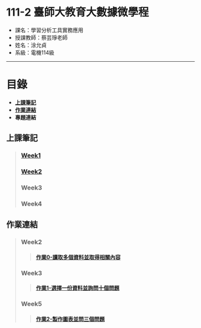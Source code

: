 # 111-2 臺師大教育大數據微學程
- 課名：學習分析工具實務應用
- 授課教師：蔡芸琤老師
- 姓名：涂允貞
- 系級：電機114級
***
# 目錄  

+ [**上課筆記**](https://github.com/yun0414/LAT/blob/main/README.md#%E4%B8%8A%E8%AA%B2%E7%AD%86%E8%A8%98)
+ [**作業連結**](https://github.com/yun0414/LAT/blob/main/README.md#%E4%BD%9C%E6%A5%AD%E9%80%A3%E7%B5%90)
+ **專題連結**

## 上課筆記
> ### [Week1](https://github.com/yun0414/LAT/blob/main/Week1/Week1%E4%B8%8A%E8%AA%B2%E7%AD%86%E8%A8%98.txt)
> ### [Week2](https://github.com/yun0414/LAT/blob/main/Week2/Week2%E4%B8%8A%E8%AA%B2%E7%AD%86%E8%A8%98.txt)
> ### Week3
> ### Week4

## 作業連結
> ### Week2
>> #### [作業0-讀取多個資料並取得相關內容](https://github.com/yun0414/LAT/blob/main/FirstTest_week2.ipynb)
> ### Week3
>> #### [作業1-選擇一份資料並詢問十個問題](https://github.com/yun0414/LAT/blob/main/Week3/Hw1.ipynb)
> ### Week5
>> #### [作業2-製作圖表並問三個問題](https://github.com/yun0414/LAT/blob/main/Week5/Hw2.ipynb)

